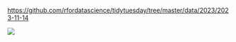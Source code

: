 https://github.com/rfordatascience/tidytuesday/tree/master/data/2023/2023-11-14

![](plots/diwali.png)
